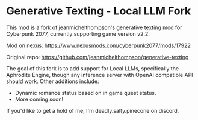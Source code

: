 # Generative Texting - Local LLM Fork

This mod is a fork of jeanmichelthompson's generative texting mod for Cyberpunk 2077, currently supporting game version v2.2.

Mod on nexus:
<https://www.nexusmods.com/cyberpunk2077/mods/17922>

Original repo:
<https://github.com/jeanmichelthompson/generative-texting>

The goal of this fork is to add support for Local LLMs, specifically the Aphrodite Engine, though any inference server with OpenAI compatible API should work.
Other additions include:

- Dynamic romance status based on in game quest status.
- More coming soon!

If you'd like to get a hold of me, I'm deadly.salty.pinecone on discord.
